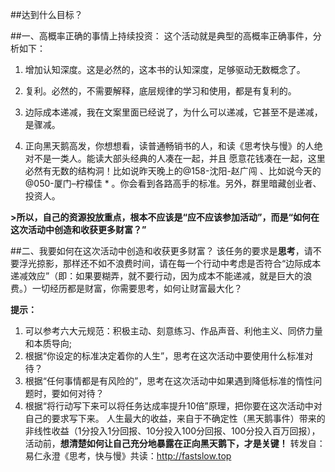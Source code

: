 ##达到什么目标？

##一、高概率正确的事情上持续投资：
这个活动就是典型的高概率正确事件，分析如下：

1. 增加认知深度。这是必然的，这本书的认知深度，足够驱动无数概念了。

2. 复利。必然的，不需要解释，底层规律的学习和使用，都是有复利的。

3. 边际成本递减，我在文案里面已经说了，为什么可以递减，它甚至不是递减，是骤减。

4. 正向黑天鹅高发，你想想看，读普通畅销书的人，和读《思考快与慢》的人绝对不是一类人。能读大部头经典的人凑在一起，并且 愿意花钱凑在一起，这里必然有无数的结构洞！比如说昨天晚上的@158-沈阳-赵广闯 、比如说今天的@050-厦门–柠檬佳 * 。你会看到各路高手的标准。另外，群里暗藏创业者、投资人。

**>所以，自己的资源投放重点，根本不应该是“应不应该参加活动”，而是“如何在这次活动中创造和收获更多财富？”**

##二、我要如何在这次活动中创造和收获更多财富？
该任务的要求是**思考**，请不要浮光掠影，那样还不如不浪费时间，请在每一个行动中考虑是否符合“边际成本递减效应”（即：如果要糊弄，就不要行动，因为成本不能递减，就是巨大的浪费。）一切经历都是财富，你需要思考，如何让财富最大化？

**提示：**
1. 可以参考六大元规范：积极主动、刻意练习、作品声音、利他主义、同侪力量和本质导向;
2. 根据“你设定的标准决定着你的人生”，思考在这次活动中要使用什么标准对待？
3. 根据“任何事情都是有风险的”，思考在这次活动中如果遇到降低标准的惰性问题时，要如何对待？
4. 根据“将行动写下来可以将任务达成率提升10倍”原理，把你要在这次活动中对自己的要求写下来。
人生最大的收益，来自于不确定性（黑天鹅事件）带来的非线性收益（1分投入1分回报、10分投入100分回报、100分投入百万回报），活动前，**想清楚如何让自己充分地暴露在正向黑天鹅下，才是关键！**
转发自：易仁永澄《思考，快与慢》共读：<http://fastslow.top>
